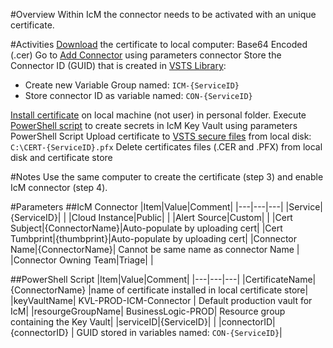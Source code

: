 #Overview
Within IcM the connector needs to be activated with an unique certificate.

#Activities
[Download](https://ssladminhre/) the certificate to local computer: Base64 Encoded (.cer)
Go to [Add Connector](https://icm.ad.msft.net/imp/v3/administration/connectoronboarding) using parameters connector
Store the Connector ID (GUID) that is created in [VSTS Library](https://easplatform.visualstudio.com/Monitoring/_library?itemType=VariableGroups):

- Create new Variable Group named: `ICM-{ServiceID}`
- Store connector ID as variable named: `CON-{ServiceID}`

[Install certificate](https://microsoft.sharepoint.com/sites/itweb/faq/identity/Pages/Installing-SSL-Certificates.aspx) on local machine (not user) in personal folder.
Execute [PowerShell script](https://easplatform.visualstudio.com/_git/Monitoring?path=%2FBusinessLogic%2FAzureDeploy%2FPost-AddCustCertToVault.ps1) to create secrets in IcM Key Vault using parameters PowerShell Script
Upload certificate to [VSTS secure files](https://easplatform.visualstudio.com/Monitoring/_library?itemType=SecureFiles) from local disk: `C:\CERT-{ServiceID}.pfx`
Delete certificates files (.CER and .PFX) from local disk and certificate store 

#Notes
Use the same computer to create the certificate (step 3) and enable IcM connector (step 4).

#Parameters
##IcM Connector
|Item|Value|Comment|
|---|---|---|
|Service|{ServiceID}| |
|Cloud Instance|Public| |
|Alert Source|Custom| |
|Cert Subject|{ConnectorName}|Auto-populate by uploading cert|
|Cert Tumbprint|{thumbprint}|Auto-populate by uploading cert|
|Connector Name|{ConnectorName}| Cannot be same name as connector Name |
|Connector Owning Team|Triage| |

##PowerShell Script
|Item|Value|Comment|
|---|---|---|
|CertificateName| {ConnectorName} |name of certificate installed in local certificate store|
|keyVaultName| KVL-PROD-ICM-Connector | Default production vault for IcM|
|resourgeGroupName| BusinessLogic-PROD| Resource group containing the Key Vault|
|serviceID|{ServiceID}| |
|connectorID| {connectorID} | GUID stored in variables named: `CON-{ServiceID}`|
